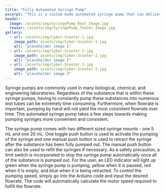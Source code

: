 ```yaml
---
title: "Fully Automated Syringe Pump"
excerpt: "This is a custom made automated syringe pump that can deliver various flow rates of between 1 mL / min and 60 mL / min."
header:
  image: /assets/img/SyringePump_Real_Image.jpg
  teaser: /assets/img/SyringePump_Teaser_Image.jpg
gallery:
  - url: /assets/img/Cyber-Scooter-1.jpg
    image_path: assets/img/Cyber-Scooter-1.jpg
    alt: "placeholder image 1"
  - url: /assets/img/Cyber-Scooter-2.jpg
    image_path: assets/img/Cyber-Scooter-2.jpg
    alt: "placeholder image 2"
  - url: /assets/img/Cyber-Scooter-3.jpg
    image_path: assets/img/Cyber-Scooter-3.jpg
    alt: "placeholder image 3"
---
```


Syringe pumps are commonly used in many biological, chemical, and engineering laboratories. Regardless of the substance that is within these syringe pumps, having to constantly pump these substances into numerous test tubes can be extremely time consuming. Furthermore, when flowrate is important, pumping by hand will not yield the most consistent flowrate over time. This automated syringe pump takes a few steps towards making pumping syringes more convenient and consistent.

The syringe pump comes with two different sized syringe mounts - one 5 mL and one 20 mL. One toggle push button is used to activate the pumping of the syringe and one manual push button is used to retract the syringe after the substance has been fully pumped out. The manual push button can also be used to refill the syringes if necessary. As a safety precaution, a limit switch is incorporated to stop the syringe pump automatically once all of the substance is pumped out. For the user, an LED indicator will light up green when the syringe pump is pumping, yellow when it is paused, red when it is empty, and blue when it is being retracted. To control the pumping speed, simply go into the Arduino code and input the desired flowrate. The code will automatically calculate the motor speed required to fulfill the flowrate.
